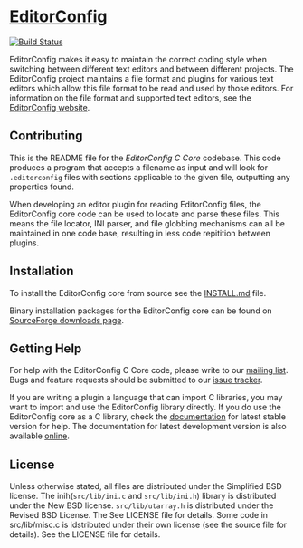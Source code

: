 [EditorConfig][]
==============

[![Build Status](https://secure.travis-ci.org/editorconfig/editorconfig-core-c.png?branch=master)](http://travis-ci.org/editorconfig/editorconfig-core-c)

EditorConfig makes it easy to maintain the correct coding style when switching
between different text editors and between different projects.  The
EditorConfig project maintains a file format and plugins for various text
editors which allow this file format to be read and used by those editors.  For
information on the file format and supported text editors, see the
[EditorConfig website][EditorConfig].


Contributing
------------

This is the README file for the *EditorConfig C Core* codebase.  This code
produces a program that accepts a filename as input and will look for
`.editorconfig` files with sections applicable to the given file, outputting
any properties found.

When developing an editor plugin for reading EditorConfig files, the
EditorConfig core code can be used to locate and parse these files. This means
the file locator, INI parser, and file globbing mechanisms can all be
maintained in one code base, resulting in less code repitition between plugins.


Installation
------------

To install the EditorConfig core from source see the [INSTALL.md][] file.

Binary installation packages for the EditorConfig core can be found on
[SourceForge downloads page][downloads].


Getting Help
------------

For help with the EditorConfig C Core code, please write to our
[mailing list][].  Bugs and feature requests should be submitted to our
[issue tracker][].

If you are writing a plugin a language that can import C libraries, you may
want to import and use the EditorConfig library directly.  If you do use the
EditorConfig core as a C library, check the [documentation][] for latest stable
version for help. The documentation for latest development version is also
available [online][dev doc].


License
-------

Unless otherwise stated, all files are distributed under the Simplified BSD
license. The inih(`src/lib/ini.c` and `src/lib/ini.h`) library is distributed
under the New BSD license. `src/lib/utarray.h` is distributed under the Revised
BSD License. The See LICENSE file for details. Some code in src/lib/misc.c is
idstributed under their own license (see the source file for details). See the
LICENSE file for details.

[EditorConfig]: http://editorconfig.org "EditorConfig Homepage"
[INSTALL.md]: https://github.com/editorconfig/editorconfig-core-c/blob/master/INSTALL.md
[mailing list]: http://groups.google.com/group/editorconfig "EditorConfig mailing list"
[issue tracker]: https://github.com/editorconfig/editorconfig/issues
[documentation]: http://docs.editorconfig.org/ "EditorConfig C Core documentation"
[downloads]: https://sourceforge.net/projects/editorconfig/files/EditorConfig-C-Core/
[dev doc]: http://docs.editorconfig.org/en/master "EditorConfig C Core latest development version documentation"
